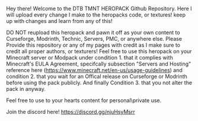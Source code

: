 Hey there! Welcome to the DTB TMNT HEROPACK Github Repository. Here I will upload every change I make to the heropacks code, or textures! keep up with changes and learn from any of this!

DO NOT reupload this heropack and pawn it off as your own content to Curseforge, Modrinth, Technic, Servers, PMC, or anywhere else. Please Provide this repository or any of my pages with credit as I make sure to credit all proper authors, or texturers!
Feel free to use this heropack on your Minecraft server or Modpack under condition 1. that it complies with Minecraft's EULA Agreement, specifcally subsection "Servers and Hosting" reference here (https://www.minecraft.net/en-us/usage-guidelines) 
and condition 2. that you wait for an Offical release on Curseforge or Modrinth before using the pack publicly. And finally Condition 3. that you not alter the pack in anyway.

Feel free to use to your hearts content for personal\private use.

Join the discord here! https://discord.gg/njuHsyMsrr

